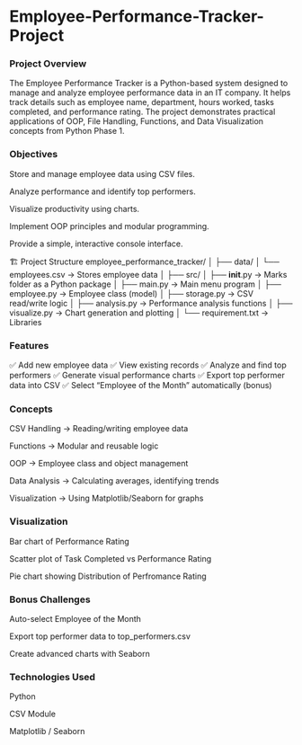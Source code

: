 # Employee-Performance-Tracker-Project

### Project Overview

The Employee Performance Tracker is a Python-based system designed to manage and analyze employee performance data in an IT company.
It helps track details such as employee name, department, hours worked, tasks completed, and performance rating.
The project demonstrates practical applications of OOP, File Handling, Functions, and Data Visualization concepts from Python Phase 1.

### Objectives

Store and manage employee data using CSV files.

Analyze performance and identify top performers.

Visualize productivity using charts.

Implement OOP principles and modular programming.

Provide a simple, interactive console interface.

🏗️ Project Structure
employee_performance_tracker/
│
├── data/
│   └── employees.csv          → Stores employee data
│
├── src/
│   ├── __init__.py            → Marks folder as a Python package
│   ├── main.py                → Main menu program
│   ├── employee.py            → Employee class (model)
│   ├── storage.py             → CSV read/write logic
│   ├── analysis.py            → Performance analysis functions
│   ├── visualize.py           → Chart generation and plotting
│
└── requirement.txt                → Libraries

### Features

✅ Add new employee data
✅ View existing records
✅ Analyze and find top performers
✅ Generate visual performance charts
✅ Export top performer data into CSV
✅ Select “Employee of the Month” automatically (bonus)

### Concepts 

CSV Handling → Reading/writing employee data

Functions → Modular and reusable logic

OOP → Employee class and object management

Data Analysis → Calculating averages, identifying trends

Visualization → Using Matplotlib/Seaborn for graphs

### Visualization 

Bar chart of Performance Rating

Scatter plot of Task Completed vs Performance Rating

Pie chart showing Distribution of Perfromance Rating

### Bonus Challenges

Auto-select Employee of the Month

Export top performer data to top_performers.csv

Create advanced charts with Seaborn

### Technologies Used

Python

CSV Module

Matplotlib / Seaborn
